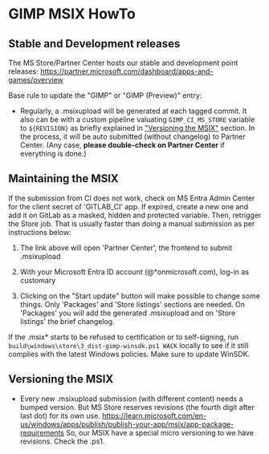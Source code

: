 # GIMP MSIX HowTo

## Stable and Development releases

The MS Store/Partner Center hosts our stable and development point releases:
https://partner.microsoft.com/dashboard/apps-and-games/overview

Base rule to update the "GIMP" or "GIMP (Preview)" entry:

* Regularly, a .msixupload will be generated at each tagged commit. It also can be
  with a custom pipeline valuating `GIMP_CI_MS_STORE` variable to `${REVISION}` as
  briefly explained in ["Versioning the MSIX"](#versioning-the-msix) section.
  In the process, it will be auto submitted (without changelog) to Partner Center.
  (Any case, **please double-check on Partner Center** if everything is done.)

## Maintaining the MSIX

If the submission from CI does not work, check on MS Entra Admin Center for the
client secret of 'GITLAB_CI' app. If expired, create a new one and add it on
GitLab as a masked, hidden and protected variable. Then, retrigger the Store job.
That is usually faster than doing a manual submission as per instructions below:

1. The link above will open 'Partner Center', the frontend to submit .msixupload

2. With your Microsoft Entra ID account (@*onmicrosoft.com), log-in as customary

3. Clicking on the "Start update" button will make possible to change some things.
   Only 'Packages' and 'Store listings' sections are needed. On 'Packages' you will
   add the generated .msixupload and on 'Store listings' the brief changelog.

If the .msix* starts to be refused to certification or to self-signing,
run `build\windows\store\3_dist-gimp-winsdk.ps1 WACK` locally to see if it
still complies with the latest Windows policies. Make sure to update WinSDK.

## Versioning the MSIX

* Every new .msixupload submission (with different content) needs a bumped version.
  But MS Store reserves revisions (the fourth digit after last dot) for its own use.
  https://learn.microsoft.com/en-us/windows/apps/publish/publish-your-app/msix/app-package-requirements
  So, our MSIX have a special micro versioning to we have revisions. Check the .ps1.
